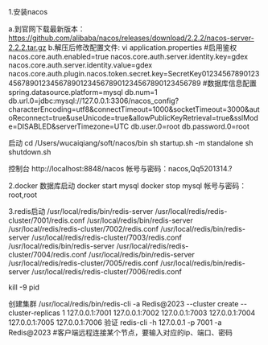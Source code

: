 1.安装nacos

a.到官网下载最新版本： https://github.com/alibaba/nacos/releases/download/2.2.2/nacos-server-2.2.2.tar.gz
b.解压后修改配置文件: vi application.properties
#启用鉴权
nacos.core.auth.enabled=true
nacos.core.auth.server.identity.key=gdex
nacos.core.auth.server.identity.value=gdex
nacos.core.auth.plugin.nacos.token.secret.key=SecretKey012345678901234567890123456789012345678901234567890123456789
#数据库信息配置
spring.datasource.platform=mysql
db.num=1
db.url.0=jdbc:mysql://127.0.0.1:3306/nacos_config?characterEncoding=utf8&connectTimeout=1000&socketTimeout=3000&autoReconnect=true&useUnicode=true&allowPublicKeyRetrieval=true&sslMode=DISABLED&serverTimezone=UTC
db.user.0=root
db.password.0=root

启动
cd /Users/wucaiqiang/soft/nacos/bin
sh startup.sh -m standalone
sh shutdown.sh

控制台
http://localhost:8848/nacos
帐号与密码：nacos,Qq5201314.?

2.docker 数据库启动
docker start mysql
docker stop mysql
帐号与密码：root,root

3.redis启动
/usr/local/redis/bin/redis-server /usr/local/redis/redis-cluster/7001/redis.conf
/usr/local/redis/bin/redis-server /usr/local/redis/redis-cluster/7002/redis.conf
/usr/local/redis/bin/redis-server /usr/local/redis/redis-cluster/7003/redis.conf
/usr/local/redis/bin/redis-server /usr/local/redis/redis-cluster/7004/redis.conf
/usr/local/redis/bin/redis-server /usr/local/redis/redis-cluster/7005/redis.conf
/usr/local/redis/bin/redis-server /usr/local/redis/redis-cluster/7006/redis.conf

kill -9 pid

创建集群
/usr/local/redis/bin/redis-cli -a Redis@2023 --cluster create --cluster-replicas 1 127.0.0.1:7001 127.0.0.1:7002 127.0.0.1:7003 127.0.0.1:7004 127.0.0.1:7005 127.0.0.1:7006
验证
redis-cli -h 127.0.0.1 -p 7001 -a Redis@2023 #客户端远程连接某个节点，要输入对应的ip、端口、密码






